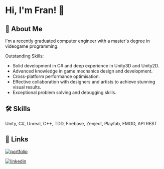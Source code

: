 
# Hi, I'm Fran! 👋


## 🚀 About Me
I'm a recently graduated computer engineer with a master's degree in videogame programming.

Outstanding Skills:

 - Solid development in C# and deep experience in Unity3D and Unity2D.
 - Advanced knowledge in game mechanics design and development.
 - Cross-platform performance optimisation.
 - Effective collaboration with designers and artists to achieve stunning visual results.
 - Exceptional problem solving and debugging skills.
## 🛠 Skills
Unity, C#, Unreal, C++, TDD, Firebase, Zenject, Playfab, FMOD, API REST


## 🔗 Links
[![portfolio](https://img.shields.io/badge/Portfolio-red?style=for-the-badge&logo=itchio&logoColor=white)](https://feelnostalgic.itch.io)

[![linkedin](https://img.shields.io/badge/linkedin-0A66C2?style=for-the-badge&logo=linkedin&logoColor=white)](https://www.linkedin.com/in/franciscoaragones/)
